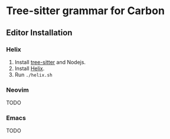 <!--
Part of the Carbon Language project, under the Apache License v2.0 with LLVM
Exceptions. See /LICENSE for license information.
SPDX-License-Identifier: Apache-2.0 WITH LLVM-exception
-->

# Tree-sitter grammar for Carbon

## Editor Installation

### Helix

1. Install
   [tree-sitter](https://tree-sitter.github.io/tree-sitter/creating-parsers#installation)
   and Nodejs.
2. Install [Helix](https://docs.helix-editor.com/install.html).
3. Run `./helix.sh`

### Neovim

TODO

### Emacs

TODO
